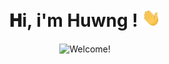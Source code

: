 <div align="center">
<h1> 𝐇i, i'm Huwng ! <img src="https://github.com/ABSphreak/ABSphreak/blob/master/gifs/Hi.gif" width="30px"></h1>
</div>

<div align="center" width="50">

<img src="https://blog.cloud-elements.com/hubfs/shopify-developer-guide-banner.png" alt="Welcome!" />

</div>
